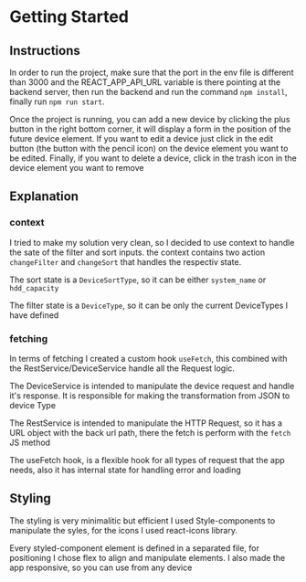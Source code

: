 # Getting Started 

## Instructions
In order to run the project, make sure that the port in the env file is different than 3000 and the REACT_APP_API_URL variable is there pointing at the backend server, then run the backend and run the command `npm install`, finally run `npm run start`.

Once the project is running, you can add a new device by clicking the plus button in the right bottom corner, it will display a form in the position of the future device element. If you want to edit a device just click in the edit button (the button with the pencil icon) on the device element you want to be edited. Finally, if you want to delete a device, click in the trash icon in the device element you want to remove

## Explanation

### context

I tried to make my solution very clean, so I decided to use context to handle the sate of the filter and sort inputs. the context contains two action `changeFilter` and `changeSort` that handles the respectiv state.

The sort state is a `DeviceSortType`, so it can be either `system_name` or `hdd_capacity`

The filter state is a `DeviceType`, so it can be only the current DeviceTypes I have defined 


### fetching

In terms of fetching I created a custom hook `useFetch`, this combined with the RestService/DeviceService handle all the Request logic.

The DeviceService is intended to manipulate the device request and handle it's response. It is responsible for making the transformation from JSON to device Type

The RestService is intended to manipulate the HTTP Request, so it has a URL object with the back url path, there the fetch is perform with the `fetch` JS method

The useFetch hook, is a flexible hook for all types of request that the app needs, also it has internal state for handling error and loading

## Styling

The styling is very minimalitic but efficient I used Style-components to manipulate the syles, for the icons I used react-icons library.

Every styled-component element is defined in a separated file, for positioning I chose flex to align and manipulate elements. I also made the app responsive, so you can use from any device